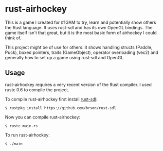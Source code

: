 # rust-airhockey

This is a game I created for #1GAM to try, learn and potentially show others the Rust language. It uses rust-sdl and has its own OpenGL bindings. The game itself isn't that great, but it is the most basic form of airhockey I could think of.

This project might be of use for others: it shows handling structs (Paddle, Puck), boxed pointers, traits (GameObject), operator overloading (vec2) and generally how to set up a game using rust-sdl and OpenGL.

## Usage

rust-airhockey requires a very recent version of the Rust compiler. I used rustc 0.6 to compile the project.

To compile rust-airhockey first install [rust-sdl](https://github.com/brson/rust-sdl):

    $ rustpkg install https://github.com/brson/rust-sdl

Now you can compile rust-airhockey:

    $ rustc main.rs

To run rust-airhockey:

    $ ./main
